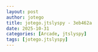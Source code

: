 ```yaml
---
layout: post
author: jotego
title: jotego.jtslyspy - 3eb462a
date: 2025-10-31
categories: [Arcade, jtslyspy]
tags: [jotego.jtslyspy]
---
```


